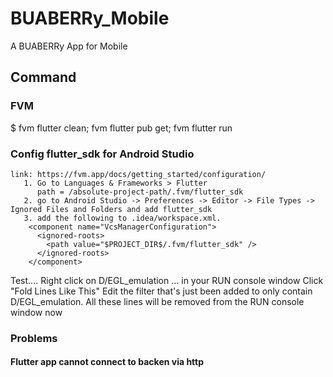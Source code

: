 # BUABERRy_Mobile

A BUABERRy App for Mobile

## Command

### FVM

$ fvm flutter clean; fvm flutter pub get; fvm flutter run


### Config flutter_sdk for Android Studio

```agsl
link: https://fvm.app/docs/getting_started/configuration/
   1. Go to Languages & Frameworks > Flutter 
      path = /absolute-project-path/.fvm/flutter_sdk
   2. go to Android Studio -> Preferences -> Editor -> File Types -> Ignored Files and Folders and add flutter_sdk
   3. add the following to .idea/workspace.xml.
    <component name="VcsManagerConfiguration">
      <ignored-roots>
        <path value="$PROJECT_DIR$/.fvm/flutter_sdk" />
      </ignored-roots>
    </component>
```

Test....
Right click on D/EGL_emulation ... in your RUN console window
Click "Fold Lines Like This"
Edit the filter that's just been added to only contain D/EGL_emulation.
All these lines will be removed from the RUN console window now

### Problems

#### Flutter app cannot connect to backen via http
    